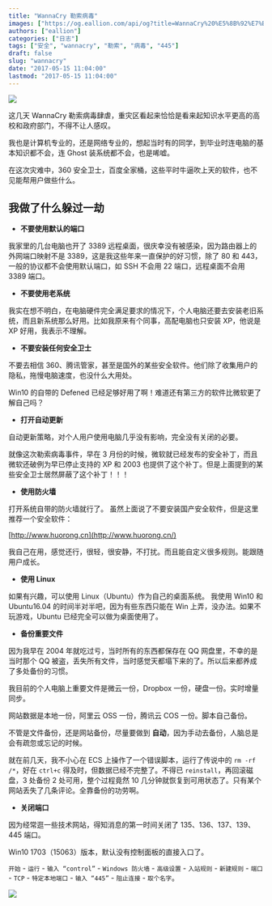 ```yaml
---
title: "WannaCry 勒索病毒"
images: ["https://og.eallion.com/api/og?title=WannaCry%20%E5%8B%92%E7%B4%A2%E7%97%85%E6%AF%92"]
authors: ["eallion"]
categories: ["日志"]
tags: ["安全", "wannacry", "勒索", "病毒", "445"]
draft: false
slug: "wannacry"
date: "2017-05-15 11:04:00"
lastmod: "2017-05-15 11:04:00"
---
```


![](/assets/images/posts/2017/05/15/3478243449.jpg)

这几天 WannaCry 勒索病毒肆虐，重灾区看起来恰恰是看来起知识水平更高的高校和政府部门，不得不让人感叹。

我也是计算机专业的，还是网络专业的，想起当时有的同学，到毕业时连电脑的基本知识都不会，连 Ghost 装系统都不会，也是唏嘘。

在这次灾难中，360 安全卫士，百度全家桶，这些平时牛逼吹上天的软件，也不见能帮用户做些什么。

## 我做了什么躲过一劫

- **不要使用默认的端口**

我家里的几台电脑也开了 3389 远程桌面，很庆幸没有被感染，因为路由器上的外网端口映射不是 3389，这是我这些年来一直保护的好习惯，除了 80 和 443，一般的协议都不会使用默认端口，如 SSH 不会用 22 端口，远程桌面不会用 3389 端口。

- **不要使用老系统**

我实在想不明白，在电脑硬件完全满足要求的情况下，个人电脑还要去安装老旧系统，而且新系统那么好用。比如我原来有个同事，高配电脑也只安装 XP，他说是 XP 好用，我表示不理解。

- **不要安装任何安全卫士**

不要去相信 360、腾讯管家，甚至是国外的某些安全软件。他们除了收集用户的隐私，拖慢电脑速度，也没什么大用处。

Win10 的自带的 Defened 已经足够好用了啊！难道还有第三方的软件比微软更了解自己吗？

- **打开自动更新**

自动更新策略，对个人用户使用电脑几乎没有影响，完全没有关闭的必要。

就像这次勒索病毒事件，早在 3 月份的时候，微软就已经发布的安全补丁，而且微软还破例为早已停止支持的 XP 和 2003 也提供了这个补丁。但是上面提到的某些安全卫士居然屏蔽了这个补丁！！！

- **使用防火墙**

打开系统自带的防火墙就行了。
虽然上面说了不要安装国产安全软件，但是这里推荐一个安全软件：

[http://www.huorong.cn](http://www.huorong.cn/)

我自己在用，感觉还行，很轻，很安静，不打扰。而且能自定义很多规则。能跟随用户成长。

- **使用 Linux**

如果有兴趣，可以使用 Linux（Ubuntu）作为自己的桌面系统。
我使用 Win10 和 Ubuntu16.04 的时间半对半吧，因为有些东西只能在 Win 上弄，没办法。如果不玩游戏，Ubuntu 已经完全可以做为桌面使用了。

- **备份重要文件**

因为我早在 2004 年就吃过亏，当时所有的东西都保存在 QQ 网盘里，不幸的是当时那个 QQ 被盗，丢失所有文件，当时感觉天都塌下来的了。所以后来都养成了多处备份的习惯。

我目前的个人电脑上重要文件是微云一份，Dropbox 一份，硬盘一份。实时增量同步。

网站数据是本地一份，阿里云 OSS 一份，腾讯云 COS 一份。脚本自己备份。

不管是文件备份，还是网站备份，尽量要做到 **自动**，因为手动去备份，人脑总是会有疏忽或忘记的时候。

就在前几天，我不小心在 ECS 上操作了一个错误脚本，运行了传说中的 `rm -rf /*`，好在 `ctrl+c` 得及时，但数据已经不完整了。不得已 `reinstall`，再回滚磁盘，3 处备份 2 处可用，整个过程竟然 10 几分钟就恢复到可用状态了。只有某个网站丢失了几条评论。全靠备份的功劳啊。

- **关闭端口**

因为经常逛一些技术网站，得知消息的第一时间关闭了 135、136、137、139、445 端口。

Win10 1703（15063）版本，默认没有控制面板的直接入口了。

`开始` - `运行` - `输入 “control”` - `Windows 防火墙` - `高级设置` - `入站规则` - `新建规则` - `端口` - `TCP` - `特定本地端口` - `输入 “445”` - `阻止连接` - `取个名字`。

![](/assets/images/posts/2017/05/15/2504829206.png)
